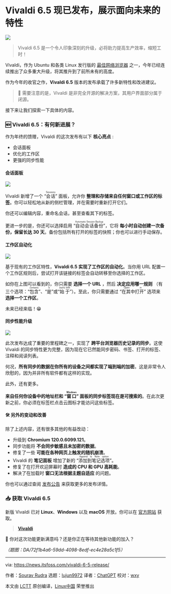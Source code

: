 [#]: subject: "Vivaldi 6.5 Releases With Future-Ready Features"
[#]: via: "https://news.itsfoss.com/vivaldi-6-5-release/"
[#]: author: "Sourav Rudra https://news.itsfoss.com/author/sourav/"
[#]: collector: "lujun9972/lctt-scripts-1700446145"
[#]: translator: "ChatGPT"
[#]: reviewer: "wxy"
[#]: publisher: "wxy"
[#]: url: "https://linux.cn/article-16483-1.html"

Vivaldi 6.5 现已发布，展示面向未来的特性
======

![][0]

> Vivaldi 6.5 是一个令人印象深刻的升级，必将助力提高生产效率，缩短工时！

Vivaldi，作为 Ubuntu 和各类 Linux 发行版的 [最佳网络浏览器][1] 之一，今年已经连续推出了众多重大升级，将其推升到了前所未有的高度。

作为今年的收官之作，**Vivaldi 6.5** 版本的发布承载了许多新特性和改进建议。

> 🚧 需要注意的是，Vivaldi 是非完全开源的解决方案，其用户界面部分属于闭源。

接下来让我们探索一下具体的内容。

### 🆕 Vivaldi 6.5：有何新进展？

作为年终的馈赠，Vivaldi 的这次发布有以下 **核心亮点** :

  * 会话面板
  * 优化的工作区
  * 更强的同步性能

#### 会话面板

![][3]

Vivaldi 新增了一个 “<ruby>会话<rt>Sessions</rt></ruby>” 面板，允许你 **整理和存储来自任何窗口或工作区的标签**。你可以轻松地从新的侧栏管理，并在需要时重新打开它们。

你还可以编辑内容，重命名会话，甚至查看其下的标签。

更进一步的是，你还可以选择启用 “<ruby>自动会话备份<rt>Automatic Session Backup</rt></ruby>”，它将 **每小时自动创建一次备份，保留长达 30 天**。备份包括所有打开的标签的快照；你也可以进行手动保存。

#### 工作区自动化

![][4]

基于现有的工作区特性，**Vivaldi 6.5 实现了工作区的自动化**。当你用 URL 配置一个工作区规则后，尝试打开该链接的标签会自动转移至你选择的工作区。

如你在上图可以看到的，你只需要 **选择一个 URL** ，然后 **决定应用哪一规则** （有三个选项：“<ruby>包含<rt>contains</rt></ruby>”、“<ruby>是<rt>is</rt></ruby>”或“<ruby>始于<rt>starts with</rt></ruby>”）。至此，你只需要通过 “<ruby>在其中打开<rt>Open in</rt></ruby>” 选项来 **选择一个工作区**。

未来已经来临！😁

#### 同步性能升级

![][5]

此次发布达成了重要的里程碑之一，实现了 **跨平台浏览器历史记录的同步**。这使 Vivaldi 的同步特性更为完整，因为现在它已然能同步密码、书签、打开的标签、注释和阅读列表。

何况，**所有同步的数据在你所有的设备之间都实现了端到端的加密**。这是非常令人欣慰的，因为并非所有软件都有这样的实现。

此外，还有更多。

**来自任何你设备中的地址栏和 “<ruby>窗口<rt>Windows</rt></ruby>” 面板的同步标签现在是可搜索的**。在此次更新之前，你必须在标签栏点击云图标才能访问这些标签。

#### 🛠️ 另外的变动和改善

除了上述内容，还有很多其他的有益改动：

  * 升级到 **Chromium 120.0.6099.121**。
  * 同步功能将 **不会同步敏感且未加密的数据**。
  * 修复了一些 **可能在各种网页上触发的随机崩溃**。
  * Vivaldi 的 **笔记面板** 增加了新的 “<ruby>添加到笔记选项<rt>Append to Note option</rt></ruby>”。
  * 修复了在打开欢迎屏幕时 **造成的 CPU 和 GPU 高耗能**。
  * 解决了在加载时 **窗口无法根据主题自适应** 的问题。

你也可以通过查阅 [发布公告][6] 来获取更多的发布详情。

### 📥 获取 Vivaldi 6.5

新版 Vivaldi 已对 **Linux**、**Windows** 以及 **macOS** 开放。你可以在 [官方网站][7] 获取。

> **[Vivaldi][7]**

💬 你对这次功能更新满意吗？还是你正在等待其他新功能的加入？

*（题图：DA/72f1b4a6-59dd-4098-8edf-ec4e28a5c1f5）*

--------------------------------------------------------------------------------

via: https://news.itsfoss.com/vivaldi-6-5-release/

作者：[Sourav Rudra][a]
选题：[lujun9972][b]
译者：[ChatGPT](https://linux.cn/lctt/ChatGPT)
校对：[wxy](https://github.com/wxy)

本文由 [LCTT](https://github.com/LCTT/TranslateProject) 原创编译，[Linux中国](https://linux.cn/) 荣誉推出

[a]: https://news.itsfoss.com/author/sourav/
[b]: https://github.com/lujun9972
[1]: https://itsfoss.com/best-browsers-ubuntu-linux/
[2]: https://itsfoss.com/content/images/size/w256h256/2022/12/android-chrome-192x192.png
[3]: https://news.itsfoss.com/content/images/2023/12/Vivaldi_6.5_a.jpg
[4]: https://news.itsfoss.com/content/images/2023/12/Vivaldi_6.5_b.jpg
[5]: https://news.itsfoss.com/content/images/2023/12/Vivaldi_6.5_c.jpg
[6]: https://vivaldi.com/blog/vivaldi-on-desktop-6-5/
[7]: https://vivaldi.com/download/
[0]: https://img.linux.net.cn/data/attachment/album/202312/17/231955hh7o5b5or35r7dsi.jpg